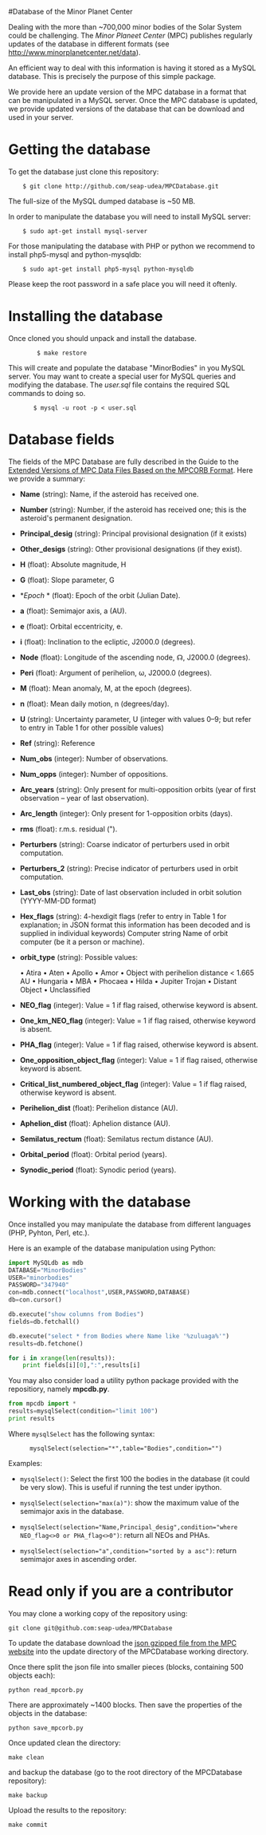 #Database of the Minor Planet Center

Dealing with the more than ~700,000 minor bodies of the Solar System
could be challenging.  The *Minor Planeet Center* (MPC) publishes regularly
updates of the database in different formats (see
http://www.minorplanetcenter.net/data).  

An efficient way to deal with this information is having it stored as
a MySQL database.  This is precisely the purpose of this simple
package.

We provide here an update version of the MPC database in a format that
can be manipulated in a MySQL server.  Once the MPC database is
updated, we provide updated versions of the database that can be
download and used in your server.

Getting the database
====================

To get the database just clone this repository:

```
	$ git clone http://github.com/seap-udea/MPCDatabase.git
```

The full-size of the MySQL dumped database is ~50 MB.

In order to manipulate the database you will need to install MySQL
server:

```
	$ sudo apt-get install mysql-server
```

For those manipulating the database with PHP or python we recommend to
install php5-mysql and python-mysqldb:

```
	$ sudo apt-get install php5-mysql python-mysqldb
```

Please keep the root password in a safe place you will need it oftenly.

Installing the database
=======================

Once cloned you should unpack and install the database.  

```
        $ make restore
```

This will create and populate the database "MinorBodies" in you MySQL
server.  You may want to create a special user for MySQL queries and
modifying the database.  The *user.sql* file contains the required
SQL commands to doing so.

```
       $ mysql -u root -p < user.sql
```

Database fields
===============

The fields of the MPC Database are fully described in the Guide to the
[Extended Versions of MPC Data Files Based on the MPCORB
Format](http://minorplanetcenter.net/Extended_Files/Extended%20MPCORB%20Data%20Format%20Manual.pdf).
Here we provide a summary:

* **Name** (string): Name, if the asteroid has received one.

* **Number** (string): Number, if the asteroid has received one; this
  is the asteroid's permanent designation.

* **Principal_desig** (string): Principal provisional designation (if it
  exists) 

* **Other_desigs** (string): Other provisional designations (if they
  exist).

* **H** (float): Absolute magnitude, H

* **G** (float): Slope parameter, G

* **Epoch* * (float): Epoch of the orbit (Julian Date).

* **a** (float): Semimajor axis, a (AU).

* **e** (float): Orbital eccentricity, e.

* **i** (float): Inclination to the ecliptic, J2000.0 (degrees).

* **Node** (float): Longitude of the ascending node, ☊, J2000.0 (degrees).

* **Peri** (float): Argument of perihelion, ω, J2000.0 (degrees).

* **M** (float): Mean anomaly, M, at the epoch (degrees).

* **n** (float): Mean daily motion, n (degrees/day).

* **U** (string): Uncertainty parameter, U (integer with values 0–9; but
  refer to entry in Table 1 for other possible values)

* **Ref** (string): Reference

* **Num_obs** (integer): Number of observations.

* **Num_opps** (integer): Number of oppositions.

* **Arc_years** (string): Only present for multi-opposition orbits
  (year of first observation – year of last observation).

* **Arc_length** (integer): Only present for 1-opposition orbits
  (days).

* **rms** (float): r.m.s. residual (").

* **Perturbers** (string): Coarse indicator of perturbers used in
  orbit computation.

* **Perturbers_2** (string): Precise indicator of perturbers used in
  orbit computation.

* **Last_obs** (string): Date of last observation included in orbit
  solution (YYYY-MM-DD format)

* **Hex_flags** (string): 4-hexdigit flags (refer to entry in Table 1
  for explanation; in JSON format this information has been decoded
  and is supplied in individual keywords) Computer string Name of
  orbit computer (be it a person or machine).

* **orbit_type** (string): Possible values:

    • Atira
    • Aten
    • Apollo
    • Amor
    • Object with perihelion distance < 1.665 AU
    • Hungaria
    • MBA
    • Phocaea
    • Hilda
    • Jupiter Trojan
    • Distant Object
    • Unclassified

* **NEO_flag** (integer): Value = 1 if flag raised, otherwise keyword is absent.

* **One_km_NEO_flag** (integer): Value = 1 if flag raised, otherwise keyword is absent.

* **PHA_flag** (integer): Value = 1 if flag raised, otherwise keyword is absent.

* **One_opposition_object_flag** (integer): Value = 1 if flag raised,
    otherwise keyword is absent.

* **Critical_list_numbered_object_flag** (integer): Value = 1 if flag
    raised, otherwise keyword is absent.

* **Perihelion_dist** (float): Perihelion distance (AU).

* **Aphelion_dist** (float): Aphelion distance (AU).

* **Semilatus_rectum** (float): Semilatus rectum distance (AU).

* **Orbital_period** (float): Orbital period (years).

* **Synodic_period** (float): Synodic period (years).

Working with the database
=========================

Once installed you may manipulate the database from different
languages (PHP, Pyhton, Perl, etc.).

Here is an example of the database manipulation using Python:

```python
import MySQLdb as mdb
DATABASE="MinorBodies"
USER="minorbodies"
PASSWORD="347940"
con=mdb.connect("localhost",USER,PASSWORD,DATABASE)
db=con.cursor()

db.execute("show columns from Bodies")
fields=db.fetchall()

db.execute("select * from Bodies where Name like '%zuluaga%'")
results=db.fetchone()

for i in xrange(len(results)):
    print fields[i][0],":",results[i]
```

You may also consider load a utility python package provided with the
repositiory, namely **mpcdb.py**.

```python
from mpcdb import *
results=mysqlSelect(condition="limit 100")
print results
```

Where ``mysqlSelect`` has the following syntax:

```
      mysqlSelect(selection="*",table="Bodies",condition="")
```

Examples:

* ``mysqlSelect()``: Select the first 100 the bodies in the
  database (it could be very slow).  This is useful if running the
  test under ipython.

* ``mysqlSelect(selection="max(a)")``: show the maximum value of the
  semimajor axis in the database.

*
  ``mysqlSelect(selection="Name,Principal_desig",condition="where NEO_flag<>0
  or PHA_flag<>0")``: return all NEOs and PHAs.

* ``mysqlSelect(selection="a",condition="sorted by a asc")``: return
  semimajor axes in ascending order.

Read only if you are a contributor
==================================

You may clone a working copy of the repository using:

```
git clone git@github.com:seap-udea/MPCDatabase
```

To update the database download the [json gzipped file from the MPC
website](http://minorplanetcenter.net/Extended_Files/mpcorb_extended.json.gz)
into the update directory of the MPCDatabase working directory.

Once there split the json file into smaller pieces (blocks, containing
500 objects each):

```
python read_mpcorb.py
```

There are approximately ~1400 blocks. Then save the properties of the
objects in the database:

```
python save_mpcorb.py
```

Once updated clean the directory:

```
make clean
```

and backup the database (go to the root directory of the MPCDatabase repository):

```
make backup
```

Upload the results to the repository:

```
make commit
```

